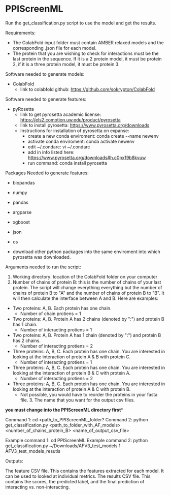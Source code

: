 # PPIScreenML

Run the get_classification.py script to use the model and get the results. 

Requirements:

- The ColabFold input folder must contain AMBER relaxed models and the corresponding .json file for each model.
- The protein that you are wishing to check for interactions must be the last protein in the sequence. If it is a 2 protein model, it must be protein 2, if it is a three protein model, it must be protein 3. 


Software needed to generate models:
- ColabFold
  - link to colabfold github: https://github.com/sokrypton/ColabFold
    
Software needed to generate features:
- pyRosetta
  - link to get pyrosetta academic license: https://els2.comotion.uw.edu/product/pyrosetta
  - link to install pyrosetta: https://www.pyrosetta.org/downloads
  - Instructions for installation of pyrosetta on expanse:
    - create a new conda enviroment: conda create --name newenv
    - activate conda enviroment: conda activate newenv
    - edit ~/.condarc: vi ~/.condarc
    - add in info listed here: https://www.pyrosetta.org/downloads#h.c0px19b8kvuw
    - run command: conda install pyrosetta

Packages Needed to generate features:
- biopandas
- numpy
- pandas
- argparse
- xgboost
- json
- os
   
- download other python packages into the same enviroment into which pyrosetta was downloaded.

Arguments needed to run the script:

1. Working directory: location of the ColabFold folder on your computer
2. Number of chains of protein B: this is the number of chains of your last protein. The script will change everything everything but the number of chains of protein B to "A" and the number of chains of protein B to "B". It will then calculate the interface between A and B. Here are examples:
  - Two proteins: A, B. Each protein has one chain.
     - Number of chain protiens = 1
  - Two proteins: A, B. Protein A has 2 chains (denoted by ":") and protein B has 1 chain.
     - Number of interacting protiens = 1
  - Two proteins: A, B. Protein A has 1 chain (denoted by ":") and protein B has 2 chains.
     - Number of interacting protiens = 2
  - Three proteins: A, B, C. Each protein has one chain. You are interested in looking at the interaction of protein A & B with protein C.
     - Number of interacting protiens = 1
  - Three proteins: A, B, C. Each protein has one chain. You are interested in looking at the interaction of protein B & C with protein A.
     - Number of interacting protiens = 2
  - Three proteins: A, B, C. Each protein has one chain. You are interested in looking at the interaction of protein A & C with protein B.
     - Not possible, you would have to reorder the proteins in your fasta file. 3. The name that you want for the output csv files.

**you must change into the PPIScreenML directory first***

Command 1: cd <path_to_PPIScreenML_folder?
Command 2: python get_classification.py <path_to_folder_with_AF_models> <number_of_chains_protein_B> <name_of_output_csv_file>

Example command 1: cd PPIScreenML
Example command 2: python get_classification.py ~/Downloads/AFV3_test_models 1 AFV3_test_models_resutls

Outputs:

The feature CSV file. This contains the features extracted for each model. It can be used to looked at individual metrics.
The results CSV file. This contains the scores, the predicted label, and the final prediction of interacting vs. non-interacting.
